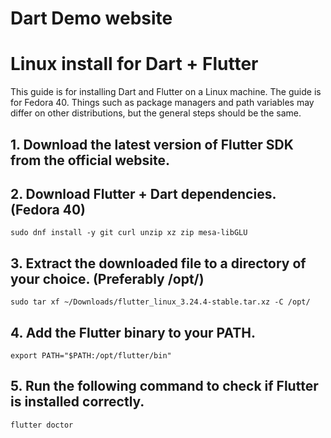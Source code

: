 # Dart Demo website

# Linux install for Dart + Flutter
This guide is for installing Dart and Flutter on a Linux machine. The guide is for Fedora 40. Things such as package managers and path variables may differ on other distributions, but the general steps should be the same.
## 1. Download the latest version of Flutter SDK from the official website.
## 2. Download Flutter + Dart dependencies.(Fedora 40)
```sudo dnf install -y git curl unzip xz zip mesa-libGLU```
## 3. Extract the downloaded file to a directory of your choice. (Preferably /opt/)
```sudo tar xf ~/Downloads/flutter_linux_3.24.4-stable.tar.xz -C /opt/```
## 4. Add the Flutter binary to your PATH.
```export PATH="$PATH:/opt/flutter/bin"```
## 5. Run the following command to check if Flutter is installed correctly.
```flutter doctor```

